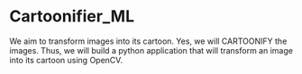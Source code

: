 # Cartoonifier_ML
We aim to transform images into its cartoon. Yes, we will CARTOONIFY the images. Thus, we will build a python application that will transform an image into its cartoon using OpenCV.
